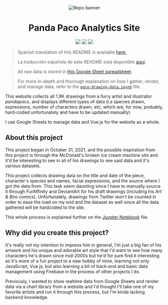 <p align="center">
  <img src="https://github.com/skepfusky/pandapaco-art-statistics/blob/main/project-banner-new.png?raw=true" alt="Repo banner">
</p>
<h1 align="center">Panda Paco Analytics Site</h1>
<p align="center">
  <img src="https://img.shields.io/github/commit-activity/m/skepfusky/pandapaco-art-statistics?color=darkgreen&label=commits%2Fmonth">
  <img src="https://img.shields.io/github/last-commit/skepfusky/pandapaco-art-statistics">
  <img src="https://img.shields.io/github/license/skepfusky/pandapaco-art-statistics">
</p>

> Spanish translation of this README is available [here][es],
>
> La traducción española de este README está disponible [aquí][es].

> All raw data is stored in [this Google Sheet spreadsheet][sheet].

> For more in-depth and thorough explanation on how I gather, render, and manage
data, refer to the [`paco-drawing-data.ipynb`][notebook] file.

This website collects all 1.9K drawings from a furry artist and illustrator
*pandapaco*, and displays different types of data (i.e species drawn, expressions,
number of characters drawn, etc, which are, for now, probably, hard-coded
unfortunately and have to be updated manually)

I use Google Sheets to manage data and Vue.js for the website as a whole.

## About this project

This project began in October 31, 2021, and the possible inspiration from this
project is through the McDonald's broken ice cream machine site and it'd be
interesting to see in all of his drawings to see said data and it's various
datasets.

This project collects drawing data on the title and date of the piece, character's
species and names, facial expressions, and the source where I got the data from.
This task seem daunting since I have to manually source it through FurAffinity and
DeviantArt for his draft drawings (including his *Art & Biro* comics). Unfortunately,
drawings from Twitter won't be counted in order to ease the load on my end and
the dataset as well since all the data gathered will be hardcoded to the site.

This whole process is explained further on the [Juypter Notebook][notebook] file.

## Why did you create this project?

It's really not my intention to impress him in general, I'm just a big fan of his
artwork and his unique and adorable art style that I'd want to see how many characters
he's drawn since mid-2000s but he'd for sure find it interesting as it's more of a fun
project to a new hobby of mine, learning not only JavaScript, Vue.js, but also learning
a bit of back-end and basic data management using Firebase in the process of other
projects I do.

Previously, I wanted to show realtime data from Google Sheets and render data via a chart
library from a website and I'd thought I'll take one of my favorite artists and run it
through this process, but I'm kinda lacking backend knowledge.

[es]: https://github.com/skepfusky/pandapaco-art-statistics/docs/readme_es.md
[pancon]: https://www.youtube.com/channel/UCTI9uf8OMcIo7QQMFS0Sfzw
[notebook]: https://github.com/skepfusky/pandapaco-art-statistics/blob/main/paco-drawing-data.ipynb
[sheet]: https://docs.google.com/spreadsheets/d/1fpNL-qbfZ53H-6WdqEB2X9rwn9QmM1porJqKgBC7rPk/edit?usp=sharing
